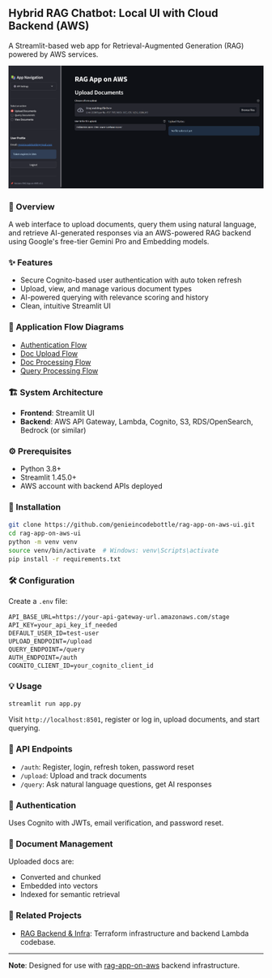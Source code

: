## Hybrid RAG Chatbot: Local UI with Cloud Backend (AWS) 

A Streamlit-based web app for Retrieval-Augmented Generation (RAG) powered by AWS services.

![App](./images/ui.png)


### 🧩 Overview

A web interface to upload documents, query them using natural language, and retrieve AI-generated responses via an AWS-powered RAG backend using Google's free-tier Gemini Pro and Embedding models.

### ✨ Features

- Secure Cognito-based user authentication with auto token refresh
- Upload, view, and manage various document types
- AI-powered querying with relevance scoring and history
- Clean, intuitive Streamlit UI

### 🔁 Application Flow Diagrams

- [Authentication Flow](./images/auth_sequence.png)
- [Doc Upload Flow](./images/document_upload_sequence.png)
- [Doc Processing Flow](./images/doc_processing_sequence.png)
- [Query Processing Flow](./images/query_processing_sequence.png)

### 🏗️ System Architecture

- **Frontend**: Streamlit UI
- **Backend**: AWS API Gateway, Lambda, Cognito, S3, RDS/OpenSearch, Bedrock (or similar)

### ⚙️ Prerequisites

- Python 3.8+
- Streamlit 1.45.0+
- AWS account with backend APIs deployed

### 🚀 Installation

```bash
git clone https://github.com/genieincodebottle/rag-app-on-aws-ui.git
cd rag-app-on-aws-ui
python -m venv venv
source venv/bin/activate  # Windows: venv\Scripts\activate
pip install -r requirements.txt
```

### 🛠️ Configuration

Create a `.env` file:

```env
API_BASE_URL=https://your-api-gateway-url.amazonaws.com/stage
API_KEY=your_api_key_if_needed
DEFAULT_USER_ID=test-user
UPLOAD_ENDPOINT=/upload
QUERY_ENDPOINT=/query
AUTH_ENDPOINT=/auth
COGNITO_CLIENT_ID=your_cognito_client_id
```

### 💡 Usage

```bash
streamlit run app.py
```

Visit `http://localhost:8501`, register or log in, upload documents, and start querying.

### 🔌 API Endpoints

- `/auth`: Register, login, refresh token, password reset
- `/upload`: Upload and track documents
- `/query`: Ask natural language questions, get AI responses

### 🔐 Authentication

Uses Cognito with JWTs, email verification, and password reset.

### 📄 Document Management

Uploaded docs are:
- Converted and chunked
- Embedded into vectors
- Indexed for semantic retrieval

### 🔗 Related Projects

- [RAG Backend & Infra](https://github.com/genieincodebottle/rag-app-on-aws): Terraform infrastructure and backend Lambda codebase.

---

**Note**: Designed for use with [rag-app-on-aws](https://github.com/genieincodebottle/rag-app-on-aws) backend infrastructure.
